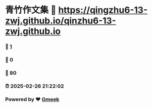 # 青竹作文集 :link: https://qingzhu6-13-zwj.github.io/qinzhu6-13-zwj.github.io 
### :page_facing_up: [1](https://qingzhu6-13-zwj.github.io/qinzhu6-13-zwj.github.io/tag.html) 
### :speech_balloon: 0 
### :hibiscus: 80 
### :alarm_clock: 2025-02-26 21:22:02 
### Powered by :heart: [Gmeek](https://github.com/Meekdai/Gmeek)
